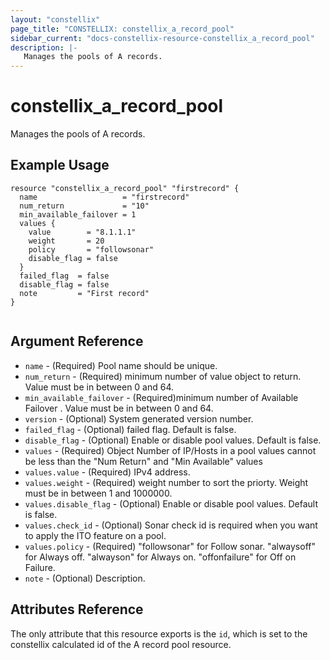 ```yaml
---
layout: "constellix"
page_title: "CONSTELLIX: constellix_a_record_pool"
sidebar_current: "docs-constellix-resource-constellix_a_record_pool"
description: |-
   Manages the pools of A records.
---
```


# constellix_a_record_pool
 Manages the pools of A records.

## Example Usage ##

```hcl
resource "constellix_a_record_pool" "firstrecord" {
  name                   = "firstrecord"
  num_return             = "10"
  min_available_failover = 1
  values {
    value        = "8.1.1.1"
    weight       = 20
    policy       = "followsonar"
    disable_flag = false
  }
  failed_flag  = false
  disable_flag = false
  note         = "First record"
}


```

## Argument Reference ##
* `name` - (Required) Pool name should be unique.
* `num_return` - (Required) minimum number of value object to return. Value must be in between 0 and 64.
* `min_available_failover` - (Required)minimum number of Available Failover . Value must be in between 0 and 64.
* `version` - (Optional) System generated version number.
* `failed_flag` - (Optional) failed flag. Default is false.
* `disable_flag` - (Optional) Enable or disable pool values. Default is false.
* `values` - (Required) Object Number of IP/Hosts in a pool values cannot be less than the "Num Return" and "Min Available" values
* `values.value` - (Required) IPv4 address.
* `values.weight` - (Required) weight number to sort the priorty. Weight must be in between 1 and 1000000.
* `values.disable_flag` - (Optional) Enable or disable pool values. Default is false.
* `values.check_id` - (Optional) Sonar check id is required when you want to apply the ITO feature on a pool.
* `values.policy` - (Required) "followsonar" for Follow sonar. "alwaysoff" for Always off. "alwayson" for Always on. "offonfailure" for Off on Failure.
* `note` - (Optional) Description.

## Attributes Reference
The only attribute that this resource exports is the `id`, which is set to the constellix calculated id of the A record pool resource.